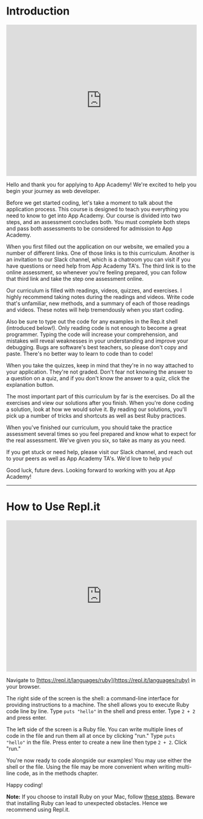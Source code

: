 # Introduction

<iframe src="https://player.vimeo.com/video/194104144?rel=0&autoplay=1" width="100%" height="400px" frameborder="0" webkitallowfullscreen="" mozallowfullscreen="" allowfullscreen="" style="line-height: 1.6em;" rel="line-height: 1.6em;"></iframe>

Hello and thank you for applying to App Academy! We're excited to help you begin
your journey as web developer.

Before we get started coding, let's take a moment to talk about the application
process. This course is designed to teach you everything you need to know to get
into App Academy. Our course is divided into two steps, and an assessment
concludes both. You must complete both steps and pass both assessments to be
considered for admission to App Academy.

When you first filled out the application on our website, we emailed you a
number of different links. One of those links is to this curriculum. Another is
an invitation to our Slack channel, which is a chatroom you can visit if you
have questions or need help from App Academy TA's. The third link is to the
online assessment, so whenever you're feeling prepared, you can follow that
third link and take the step one assessment online.

Our curriculum is filled with readings, videos, quizzes, and exercises. I highly
recommend taking notes during the readings and videos. Write code that's
unfamiliar, new methods, and a summary of each of those readings and videos.
These notes will help tremendously when you start coding.

Also be sure to type out the code for any examples in the Rep.it shell
(introduced below!). Only reading code is not enough to become a great
programmer. Typing the code will increase your comprehension, and mistakes will
reveal weaknesses in your understanding and improve your debugging. Bugs are
software's best teachers, so please don't copy and paste. There's no better way
to learn to code than to code!

When you take the quizzes, keep in mind that they're in no way attached to your
application. They're not graded. Don't fear not knowing the answer to a question
on a quiz, and if you don't know the answer to a quiz, click the explanation
button.

The most important part of this curriculum by far is the exercises. Do all the
exercises and view our solutions after you finish. When you're done coding a
solution, look at how we would solve it. By reading our solutions, you'll pick
up a number of tricks and shortcuts as well as best Ruby practices.

When you've finished our curriculum, you should take the practice assessment
several times so you feel prepared and know what to expect for the real
assessment. We've given you six, so take as many as you need.

If you get stuck or need help, please visit our Slack channel, and reach out to
your peers as well as App Academy TA's. We'd love to help you!

Good luck, future devs. Looking forward to working with you at App Academy!


<!-- JumpStart's curriculum is split into two tracks: *the beginner track* and *the intermediate track*. You **must complete both tracks** to be eligible for admission to App Academy. Each track will take about 24 hours of work to complete. You have 3 options for completing these tracks:

  &nbsp;&nbsp;&nbsp;&nbsp;
  **Option 1**
  <br />
  &nbsp;&nbsp;&nbsp;&nbsp;
  Do the beginner track *at home*, before JumpStart, and then do the intermediate track once you're here (recommended).

  &nbsp;&nbsp;&nbsp;&nbsp;
  **Option 2**
  <br />
  &nbsp;&nbsp;&nbsp;&nbsp;
  Do the beginner track *during JumpStart*, and then return for a *second round of JumpStart* (for a total of 4 weeks) to complete the intermediate track. This option may be for you if you are brand new to coding or are struggling with the beginner track at home.

  &nbsp;&nbsp;&nbsp;&nbsp;
  **Option 3**
  <br />
  &nbsp;&nbsp;&nbsp;&nbsp;
  Do the beginner track *during JumpStart*, and then do the intermediate track at home. You will have to complete a Skype interview after finishing the intermediate track. This option may be for you if you are brand new to coding, but can only commit to two weeks of JumpStart.

We highly recommend trying to complete the beginner track at home before choosing options 2 or 3. -->

---
# How to Use Repl.it

<iframe src="https://player.vimeo.com/video/188359119?rel=0" width="100%" height="400px" frameborder="0" webkitallowfullscreen="" mozallowfullscreen="" allowfullscreen="" style="line-height: 1.6em;" rel="line-height: 1.6em;"></iframe>


Navigate to [https://repl.it/languages/ruby](https://repl.it/languages/ruby) in
your browser.

The right side of the screen is the shell: a command-line interface for
providing instructions to a machine. The shell allows you to execute Ruby code
line by line. Type `puts "hello"` in the shell and press enter. Type `2 + 2` and
press enter.

The left side of the screen is a Ruby file. You can write multiple lines of code
in the file and run them all at once by clicking "run." Type `puts "hello"` in
the file. Press enter to create a new line then type `2 + 2`. Click "run."

You're now ready to code alongside our examples! You may use either the shell or
the file. Using the file may be more convenient when writing multi-line code, as
in the methods chapter.

Happy coding!

**Note:** If you choose to install Ruby on your Mac, follow [these steps][rbenv-setup].
Beware that installing Ruby can lead to unexpected obstacles. Hence we recommend
using Repl.it.

<!-- If you're doing the beginner track during JumpStart, read our [course logistics][logistics] document. -->

[rbenv-setup]: configuration/rbenv_setup.md
<!-- [logistics]: logistics.md -->

<!-- ---
# Suggested Timeline

You should be able to complete this course in 10 days, with 2-3 hours each day.

| Week / Day | Section                                 |
|------------|-----------------------------------------|
| W1D1       | Part 1 **and** Part 2                   |
| W1D2       | Part 3                                  |
| W1D3       | Part 4                                  |
| W1D4       | Part 5                                  |
| W1D5 - 7   | Finish curriculum **and** Problem Set 1 |
| W2D1       | Problem Set 2                           |
| W2D2       | Problem Set 3                           |
| W2D3       | Practice Challenges                     | -->
